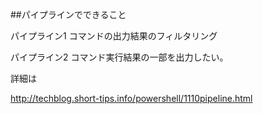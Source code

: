 <!--
title:   powershellのパイプラインについて
tags:    PowerShell,業務効率化,社内SE
id:      cd72863c7889e6fad37d
private: false
-->
##パイプラインでできること

パイプライン1 コマンドの出力結果のフィルタリング

パイプライン2 コマンド実行結果の一部を出力したい。

詳細は


http://techblog.short-tips.info/powershell/1110pipeline.html